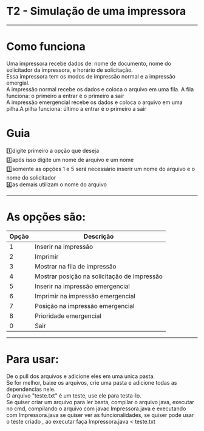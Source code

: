 # T2 - Simulação de uma impressora 
_________________________________________________________
# Como funciona
Uma impressora recebe dados de: nome de documento, nome do solicitador da impressora, e horário de solicitação.  
Essa impressora tem os modos de impressão normal e a impressão emergial.  
A impressão normal recebe os dados e coloca o arquivo em uma fila. A fila funciona: o primeiro a entrar é o primeiro a sair  
A impressão emergencial recebe os dados e coloca o arquivo em uma pilha.A pilha funciona: último a entrar é o primeiro a sair  
# Guia  
1️⃣digite primeiro a opção que deseja  
2️⃣após isso digite um nome de arquivo e um nome  
3️⃣somente as opções 1 e 5 será necessário inserir um nome do arquivo e o nome do solicitador  
4️⃣as demais utilizam o nome do arquivo  
____________________________
# As opções são:  
| Opção | Descrição |
|-------|--------------------------------------|
| 1     | Inserir na impressão                |
| 2     | Imprimir                            |
| 3     | Mostrar na fila de impressão        |
| 4     | Mostrar posição na solicitação de impressão |
| 5     | Inserir na impressão emergencial    |
| 6     | Imprimir na impressão emergencial   |
| 7     | Posição na impressão emergencial    |
| 8     | Prioridade emergencial              |
| 0     | Sair                                |

_________________________________________________________
# Para usar:  
De o pull dos arquivos e adicione eles em uma unica pasta.  
Se for melhor, baixe os arquivos, crie uma pasta e adicione todas as dependencias nele.  
O arquivo "teste.txt" é um teste, use ele para testa-lo.  
Se quiser criar um arquivo para ler basta, compilar o arquivo java, executar no cmd, compilando o arquivo com javac Impressora.java e executando com Impressora.java se quiser ver as funcionalidades, se quiser pode usar o teste criado , ao executar faça Impressora.java < teste.txt  
